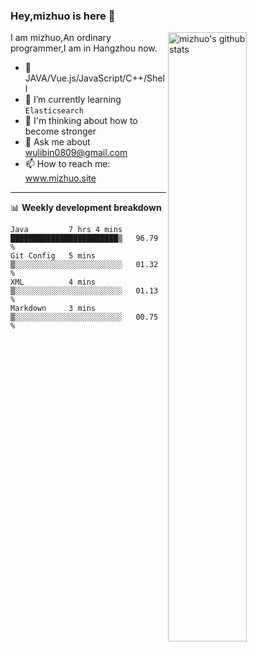 ### Hey,mizhuo is here 👋

<img align="right" alt="mizhuo's github stats" width="50%" src="https://github-readme-stats.vercel.app/api?username=mizhuo&theme=tokyonight&show_icons=true">

I am mizhuo,An ordinary programmer,I am in Hangzhou now.

- 🔭 JAVA/Vue.js/JavaScript/C++/Shell
- 🌱 I’m currently learning `Elasticsearch`
- 🤔 I'm thinking about how to become stronger
- 💬 Ask me about wulibin0809@gmail.com
- 📫 How to reach me: www.mizhuo.site

---
📊 **Weekly development breakdown**

<!--START_SECTION:waka-->
```text
Java         7 hrs 4 mins    ████████████████████████▒   96.79 % 
Git Config   5 mins          ▒░░░░░░░░░░░░░░░░░░░░░░░░   01.32 % 
XML          4 mins          ▒░░░░░░░░░░░░░░░░░░░░░░░░   01.13 % 
Markdown     3 mins          ▒░░░░░░░░░░░░░░░░░░░░░░░░   00.75 % 
```
<!--END_SECTION:waka-->
